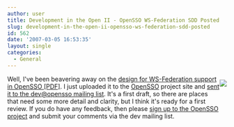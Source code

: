 ```yaml
---
author: user
title: Development in the Open II - OpenSSO WS-Federation SDD Posted
slug: development-in-the-open-ii-opensso-ws-federation-sdd-posted
id: 562
date: '2007-03-05 16:53:35'
layout: single
categories:
  - General
---
```


[<span style="margin-bottom: 10px; margin-top: 10px; float: right;">![](https://opensso.dev.java.net/images/logo.gif)</span>](https://opensso.dev.java.net/)

Well, I've been beavering away on the [design for WS-Federation support in OpenSSO [PDF]](https://opensso.dev.java.net/files/documents/3676/52056/WSFedSDD01.pdf). I just uploaded it to the [OpenSSO](https://opensso.dev.java.net/) project site and [sent it to the dev@opensso mailing list](https://opensso.dev.java.net/servlets/ReadMsg?list=dev&msgNo=220). It's a first draft, so there are places that need some more detail and clarity, but I think it's ready for a first review. If you do have any feedback, then please [sign up to the OpenSSO project](https://opensso.dev.java.net/servlets/ProjectMembershipRequest) and submit your comments via the dev mailing list.